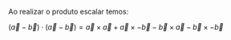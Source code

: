 Ao realizar o produto escalar temos:

$(\vec{a}-\vec{b}) \cdot (\vec{a}-\vec{b})= \vec{a} \times \vec{a}+ \vec{a} \times -\vec{b}-\vec{b} \times \vec{a} -\vec{b} \times -\vec{b}$
